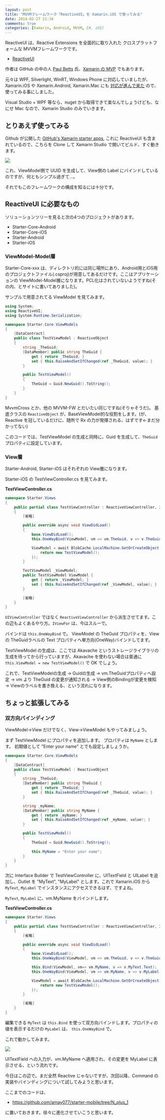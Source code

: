 ```yaml
---
layout: post
title: "MVVMフレームワーク「ReactiveUI」を Xamarin.iOS で使ってみる"
date: 2014-02-27 21:34
comments: true
categories: [Xamarin, Android, MVVM, C#, iOS]
---
```

ReactiveUI は、Reactive Extensions を全面的に取り入れた クロスプラットフォームな MVVMフレームワークです。
<!--more-->
* [ReactiveUI](http://www.reactiveui.net/)

作者は GitHub の中の人 [Paul Betts](http://twitter.com/xpaulbettsx) 氏、[Xamarin の MVP](http://xamarin.com/mvp) でもあります。

元々は WPF, Silverlight, WinRT, Windows Phone に対応していましたが、Xamarin.iOS や Xamarin.Android, Xamarin.Mac にも [対応が進んで来た](http://blog.paulbetts.org/index.php/2013/03/12/reactiveui-4-5-is-released/) ので、使ってみる事にしました。

Visual Studio + WPF 等なら、nuget から取得できて楽なんでしょうけども、なにせ Mac なので、Xamarin Studio のみでいきます。

## とりあえず使ってみる

Github が公開した [GitHub's Xamarin starter apps](http://log.paulbetts.org/open-source-githubs-xamarin-starter-apps/), これに ReactiveUI も含まれているので、こちらを Clone して Xamarin Studio で開いてビルド、すぐ動きます。

![](/assets/images/posts/using_reactiveui_01.png)

これ、ViewModel側で UUID を生成して、View側の Label にバインドしているのですが、何ともシンプル過ぎて…。

それでもこのフレームワークの構成を知るには十分です。

## ReactiveUI に必要なもの

ソリューションツリーを見ると次の4つのプロジェクトがあります。

* Starter-Core-Android
* Starter-Core-iOS
* Starter-Android
* Starter-iOS

### ViewModel-Model層

Starter-Core-xxx は、ディレクトリ的には同じ場所にあり、Android用とiOS用のプロジェクトファイル(.csproj)が用意してあるだけです。ここはアプリケーションの ViewModel-Model層になります。PCL化はされていないようですね(その内、とサイトに書いてありました)。

サンプルで用意されてる ViewModel を見てみます。

```csharp TestViewModel.cs
using System;
using ReactiveUI;
using System.Runtime.Serialization;

namespace Starter.Core.ViewModels
{
    [DataContract]
    public class TestViewModel : ReactiveObject
    {
        string _TheGuid;
        [DataMember] public string TheGuid {
            get { return _TheGuid; }
            set { this.RaiseAndSetIfChanged(ref _TheGuid, value); }
        }

        public TestViewModel()
        {
            TheGuid = Guid.NewGuid().ToString();
        }
    }
}
```

MvvmCross とか、他の MVVM-FW とだいたい同じですね(そりゃそうだ)。
基底クラスの ``ReactiveObject`` が、BaseViewModel的な役割をします。(が、Reactive を冠しているだけに、随所で Rx の力が発揮される、はずです←まだ分かってない)

このコードでは、TestViewModel の生成と同時に、Guid を生成して、``TheGuid`` プロパティに設定しています。

### View層

Starter-Android, Starter-iOS はそれぞれの View層になります。

Starter-iOS の TestViewController.cs を見てみます。

**TestViewController.cs**

```csharp
namespace Starter.Views
{
    public partial class TestViewController : ReactiveViewController, IViewFor<TestViewModel>
    {
		[省略]

        public override async void ViewDidLoad()
        {
            base.ViewDidLoad();
            this.OneWayBind(ViewModel, vm => vm.TheGuid, v => v.TheGuid.Text);

            ViewModel = await BlobCache.LocalMachine.GetOrCreateObject("TestViewModel", () => {
                return new TestViewModel();
            });
        }

        TestViewModel _ViewModel;
        public TestViewModel ViewModel {
            get { return _ViewModel; }
            set { this.RaiseAndSetIfChanged(ref _ViewModel, value); }
        }

		[省略]
    }
}
```

``UIViewController`` ではなく ``ReactiveViewController`` から派生させてます。この辺もよくあるやり方。``IViewFor`` は、今はスルーで。

バインドは ``this.OneWayBind`` で。
ViewModel の TheGuid プロパティを、View の TheGuidラベルの Text プロパティへ単方向(OneWay)バインドしてます。

TestViewModel の生成は、ここでは Akavache というストレージライブラリの生成を待ってから行っていますが、Akavache を使わない場合は普通に ``this.ViewModel = new TestViewModel()`` で OK でしょう。

これで、TestViewModelの生成 → Guidの生成 → vm.TheGuidプロパティへ設定 → vm より TheGuid の変更が通知される → View側のBindingが変更を検知 → Viewのラベルを書き換える、という流れになります。

## ちょっと拡張してみる

### 双方向バインディング

ViewModel→View だけでなく、View→ViewModel もやってみましょう。

まず TestViewModel にプロパティを追加します。
プロパティは ``MyName`` とします。
初期値として "Enter your name" とでも設定しましょうか。 

```csharp TestViewModel.cs
namespace Starter.Core.ViewModels
{
    [DataContract]
    public class TestViewModel : ReactiveObject
    {
        string _TheGuid;
        [DataMember] public string TheGuid {
            get { return _TheGuid; }
            set { this.RaiseAndSetIfChanged(ref _TheGuid, value); }
        }

        string _myName;
        [DataMember] public string MyName {
            get { return _myName; }
            set { this.RaiseAndSetIfChanged(ref _myName, value); }
        }

        public TestViewModel()
        {
            TheGuid = Guid.NewGuid().ToString();
            
            this.MyName = "Enter your name";
        }
    }
}
```

次に Interface Builder で TestViewController に、UITextField と UILabel を追加し、Outlet を "MyText", "MyLabel" とします。これで Xamarin.iOS から ``MyText``, ``MyLabel`` でインスタンスにアクセスできるはず、ですよね。

``MyText``, ``MyLabel`` に、vm.MyName をバインドします。

**TestViewController.cs**

```csharp
namespace Starter.Views
{
    public partial class TestViewController : ReactiveViewController, IViewFor<TestViewModel>
    {
		[省略]

        public override async void ViewDidLoad()
        {
            base.ViewDidLoad();
            this.OneWayBind(ViewModel, vm => vm.TheGuid, v => v.TheGuid.Text);

            this.Bind(ViewModel, vm=> vm.MyName, v => v.MyText.Text);
            this.OneWayBind(ViewModel, vm => vm.MyName, v => v.MyLabel.Text);

            ViewModel = await BlobCache.LocalMachine.GetOrCreateObject("TestViewModel", () => {
                return new TestViewModel();
            });
        }

		[省略]
    }
}
```

編集できる ``MyText`` は ``this.Bind`` を使って双方向バインドします。プロパティの値を表示するだけの ``MyLabel`` は、 ``this.OneWayBind`` で。

これで動かしてみます。

![](/assets/images/posts/using_reactiveui_02.gif)

UITextField への入力が、vm.MyName へ適用され、その変更を MyLabel に表示させる、という流れです。

今日はこの辺で。まだ全然 Reactive じゃないですが、次回以降、Command の実装やバインディングについて試してみようと思います。

ここまでのコードは、

* https://github.com/amay077/starter-mobile/tree/N_plus_1

に置いておきます。徐々に進化させていこうと思います。